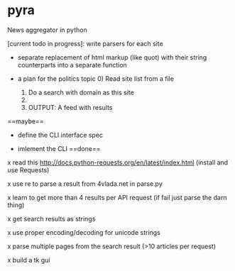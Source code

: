 pyra
====

News aggregator in python

[current todo in progress]: write parsers for each site 

* separate replacement of html markup (like quot) with their string counterparts into a separate function

* a plan for the politics topic
	0) Read site list from a file
	1) Do a search with domain as this site
	2) 
	3) OUTPUT: A feed with results


==maybe==

* define the CLI interface spec

* imlement the CLI 
==done==
	
x read this http://docs.python-requests.org/en/latest/index.html (install and use Requests) 

x use re to parse a result from 4vlada.net in parse.py

x learn to get more than 4 results per API request (if fail just parse the darn thing)

x get search results as strings

x use proper encoding/decoding for unicode strings 

x parse multiple pages from the search result (>10 articles per request)

x build a tk gui
